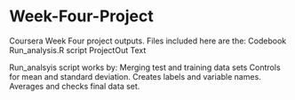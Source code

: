 # Week-Four-Project
Coursera Week Four project outputs.
Files included here are the:
  Codebook
  Run_analysis.R script
  ProjectOut Text
  
  Run_analsyis script works by:
    Merging test and training data sets
    Controls for mean and standard deviation.
    Creates labels and variable names.
    Averages and checks final data set.
